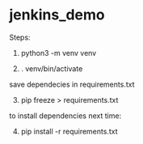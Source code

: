 # jenkins_demo


Steps:

1. python3 -m venv venv

2. . venv/bin/activate

save dependecies in requirements.txt

3. pip freeze > requirements.txt

to install dependencies next time:

4. pip install -r requirements.txt